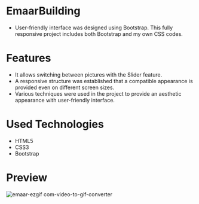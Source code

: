 # EmaarBuilding

- User-friendly interface was designed using Bootstrap. This fully responsive project includes both Bootstrap and my own CSS codes.

# Features

- It allows switching between pictures with the Slider feature.
- A responsive structure was established that a compatible appearance is provided even on different screen sizes.
- Various techniques were used in the project to provide an aesthetic appearance with user-friendly interface.

# Used Technologies

- HTML5
- CSS3
- Bootstrap

# Preview

![emaar-ezgif com-video-to-gif-converter](https://github.com/TugbaKes55/EmaarBuilding/assets/170290830/bee6bb9a-187c-4d41-abb8-8fd2bdf71829)

